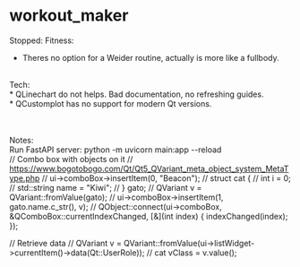 # workout_maker

Stopped:
Fitness:<br>
* Theres no option for a Weider routine, actually is more like a fullbody. <br>
<br>
Tech:<br>
* QLinechart do not helps. Bad documentation, no refreshing guides. <br>
* QCustomplot has no support for modern Qt versions. <br>
<br>
<br>

Notes:<br>
Run FastAPI server: python -m uvicorn main:app --reload
<br>
// Combo box with objects on it
// https://www.bogotobogo.com/Qt/Qt5_QVariant_meta_object_system_MetaType.php
// ui->comboBox->insertItem(0, "Beacon");
// struct cat {
//     int i = 0;
//     std::string name = "Kiwi";
// } gato;
// QVariant v = QVariant::fromValue(gato);
// ui->comboBox->insertItem(1, gato.name.c_str(), v);
// QObject::connect(ui->comboBox, &QComboBox::currentIndexChanged, [&](int index) { indexChanged(index); });
	
// Retrieve data
// QVariant v = QVariant::fromValue(ui->listWidget->currentItem()->data(Qt::UserRole));
// cat vClass = v.value<cat>();